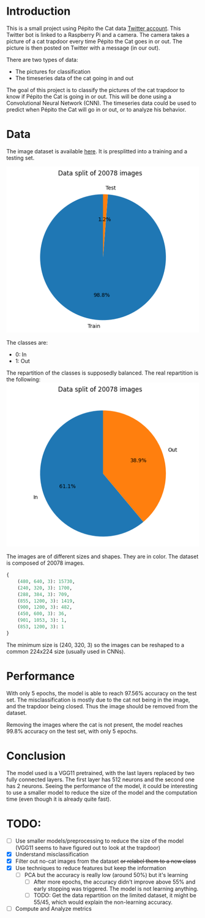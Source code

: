 # Introduction

This is a small project using Pépito the Cat data [Twitter account](https://x.com/PepitoTheCat). This Twitter bot is linked to a Raspberry Pi and a camera. The camera takes a picture of a cat trapdoor every time Pépito the Cat goes in or out. The picture is then posted on Twitter with a message (in our out).

There are two types of data:
- The pictures for classification
- The timeseries data of the cat going in and out

The goal of this project is to classify the pictures of the cat trapdoor to know if Pépito the Cat is going in or out. This will be done using a Convolutional Neural Network (CNN).
The timeseries data could be used to predict when Pépito the Cat will go in or out, or to analyze his behavior.

# Data

The image dataset is available [here](https://huggingface.co/datasets/PepitoTheCat2007/pepito-images). It is presplitted into a training and a testing set.

![99/1 train_test split](./imgs/train_test.png)

The classes are:
- 0: In
- 1: Out

The repartition of the classes is supposedly balanced. The real repartition is the following:
![61/39](./imgs/in_out.png)

The images are of different sizes and shapes. They are in color. The dataset is composed of 20078 images.
```python	
{
    (480, 640, 3): 15730,
    (240, 320, 3): 1700,
    (288, 384, 3): 709,
    (855, 1200, 3): 1419,
    (900, 1200, 3): 482,
    (450, 600, 3): 36,
    (901, 1053, 3): 1,
    (853, 1200, 3): 1
}
```
The minimum size is (240, 320, 3) so the images can be reshaped to a common 224x224 size (usually used in CNNs).

# Performance
With only 5 epochs, the model is able to reach 97.56% accuracy on the test set. The misclassification is mostly due to the cat not being in the image, and the trapdoor being closed. Thus the image should be removed from the dataset.

Removing the images where the cat is not present, the model reaches 99.8% accuracy on the test set, with only 5 epochs.

# Conclusion
The model used is a VGG11 pretrained, with the last layers replaced by two fully connected layers. The first layer has 512 neurons and the second one has 2 neurons. Seeing the performance of the model, it could be interesting to use a smaller model to reduce the size of the model and the computation time (even though it is already quite fast).


# TODO:
- [ ] Use smaller models/preprocessing to reduce the size of the model (VGG11 seems to have figured out to look at the trapdoor)
- [x] Understand misclassification
- [x] Filter out no-cat images from the dataset ~~or relabel them to a new class~~
- [x] Use techniques to reduce features but keep the information
  - [ ] PCA but the accuracy is really low (around 50%) but it's learning
    - [ ] After more epochs, the accuracy didn't improve above 55% and early stopping was triggered. The model is not learning anything.
    - [ ] TODO: Get the data repartition on the limited dataset, it might be 55/45, which would explain the non-learning accuracy.
- [ ] Compute and Analyze metrics